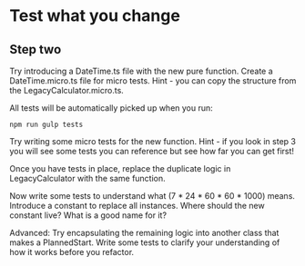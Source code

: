 # Test what you change

## Step two 

Try introducing a DateTime.ts file with the new pure function. Create a DateTime.micro.ts file for micro tests.
Hint - you can copy the structure from the LegacyCalculator.micro.ts.

All tests will be automatically picked up when you run:

```npm run gulp tests```

Try writing some micro tests for the new function. Hint - if you look in step 3 you will see some tests you can reference
but see how far you can get first! 

Once you have tests in place, replace the duplicate logic in LegacyCalculator with the same function.

Now write some tests to understand what (7 * 24 * 60 * 60 * 1000) means. Introduce a constant to replace all instances.
Where should the new constant live? What is a good name for it?

Advanced: Try encapsulating the remaining logic into another class that makes a PlannedStart. Write some tests to clarify your
understanding of how it works before you refactor. 